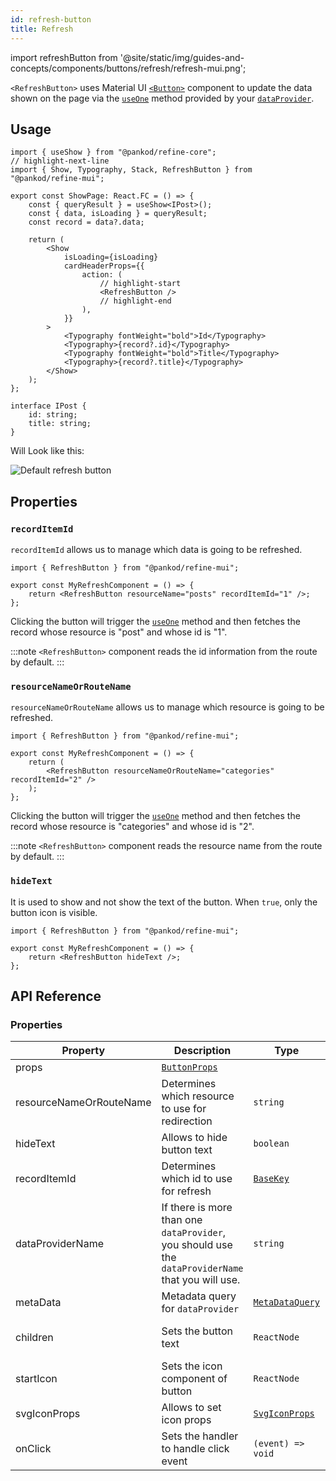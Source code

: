 ```yaml
---
id: refresh-button
title: Refresh
---
```


import refreshButton from '@site/static/img/guides-and-concepts/components/buttons/refresh/refresh-mui.png';

`<RefreshButton>` uses Material UI [`<Button>`](https://mui.com/material-ui/react-button/) component to update the data shown on the page via the [`useOne`](/core/hooks/data/useOne.md) method provided by your [`dataProvider`](/core/providers/data-provider.md).

## Usage

```tsx title="src/pages/posts/show.tsx"
import { useShow } from "@pankod/refine-core";
// highlight-next-line
import { Show, Typography, Stack, RefreshButton } from "@pankod/refine-mui";

export const ShowPage: React.FC = () => {
    const { queryResult } = useShow<IPost>();
    const { data, isLoading } = queryResult;
    const record = data?.data;

    return (
        <Show
            isLoading={isLoading}
            cardHeaderProps={{
                action: (
                    // highlight-start
                    <RefreshButton />
                    // highlight-end
                ),
            }}
        >
            <Typography fontWeight="bold">Id</Typography>
            <Typography>{record?.id}</Typography>
            <Typography fontWeight="bold">Title</Typography>
            <Typography>{record?.title}</Typography>
        </Show>
    );
};

interface IPost {
    id: string;
    title: string;
}
```

Will Look like this:

<div class="img-container">
    <div class="window">
        <div class="control red"></div>
        <div class="control orange"></div>
        <div class="control green"></div>
    </div>
    <img src={refreshButton} alt="Default refresh button" />
</div>

## Properties

### `recordItemId`

`recordItemId` allows us to manage which data is going to be refreshed.

```tsx
import { RefreshButton } from "@pankod/refine-mui";

export const MyRefreshComponent = () => {
    return <RefreshButton resourceName="posts" recordItemId="1" />;
};
```

Clicking the button will trigger the [`useOne`](/core/hooks/data/useOne.md) method and then fetches the record whose resource is "post" and whose id is "1".

:::note
`<RefreshButton>` component reads the id information from the route by default.
:::

### `resourceNameOrRouteName`

`resourceNameOrRouteName` allows us to manage which resource is going to be refreshed.

```tsx
import { RefreshButton } from "@pankod/refine-mui";

export const MyRefreshComponent = () => {
    return (
        <RefreshButton resourceNameOrRouteName="categories" recordItemId="2" />
    );
};
```

Clicking the button will trigger the [`useOne`](/core/hooks/data/useOne.md) method and then fetches the record whose resource is "categories" and whose id is "2".

:::note
`<RefreshButton>` component reads the resource name from the route by default.
:::

### `hideText`

It is used to show and not show the text of the button. When `true`, only the button icon is visible.

```tsx
import { RefreshButton } from "@pankod/refine-mui";

export const MyRefreshComponent = () => {
    return <RefreshButton hideText />;
};
```

## API Reference

### Properties

| Property                | Description                                                                                        | Type                                                              | Default                                                                                                                        |
| ----------------------- | -------------------------------------------------------------------------------------------------- | ----------------------------------------------------------------- | ------------------------------------------------------------------------------------------------------------------------------ |
| props                   | [`ButtonProps`](https://mui.com/material-ui/api/button/)                                           |                                                                   |
| resourceNameOrRouteName | Determines which resource to use for redirection                                                   | `string`                                                          | Resource name that it reads from route                                                                                         |
| hideText                | Allows to hide button text                                                                         | `boolean`                                                         | `false`                                                                                                                        |
| recordItemId            | Determines which id to use for refresh                                                             | [`BaseKey`](/core/interfaces.md#basekey)                          | Record id that it reads from route                                                                                             |
| dataProviderName        | If there is more than one `dataProvider`, you should use the `dataProviderName` that you will use. | `string`                                                          | `default`                                                                                                                      |
| metaData                | Metadata query for `dataProvider`                                                                  | [`MetaDataQuery`](/core/interfaces.md#metadataquery)              | {}                                                                                                                             |
| children                | Sets the button text                                                                               | `ReactNode`                                                       | Humanized resource name that it reads from route                                                                               |
| startIcon               | Sets the icon component of button                                                                  | `ReactNode`                                                       | [`<RefreshOutlinedIcon />`](https://mui.com/material-ui/material-icons/?theme=Outlined&query=Refresh&selected=RefreshOutlined) |
| svgIconProps            | Allows to set icon props                                                                           | [`SvgIconProps`](https://mui.com/material-ui/api/svg-icon/#props) |                                                                                                                                |
| onClick                 | Sets the handler to handle click event                                                             | `(event) => void`                                                 | Triggers navigation for redirection to the list page of resource                                                               |

